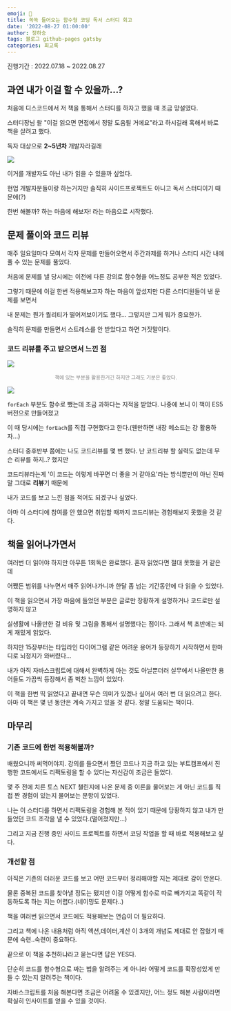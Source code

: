 ```yaml
---
emoji: 🔮
title: 쏙쏙 들어오는 함수형 코딩 독서 스터디 회고
date: '2022-08-27 01:00:00'
author: 정하승
tags: 블로그 github-pages gatsby
categories: 회고록
---
```


진행기간 : 2022.07.18 ~ 2022.08.27

## 과연 내가 이걸 할 수 있을까...?

처음에 디스코드에서 저 책을 통해서 스터디를 하자고 했을 때 조금 망설였다.

스터디장님 왈 "이걸 읽으면 면접에서 정말 도움될 거에요"라고 하시길래 혹해서 바로 책을 살려고 했다.

독자 대상으로 **2~5년차** 개발자라길래

![](https://velog.velcdn.com/images/gktmd652/post/4e8f9884-3ca7-47d5-9529-04aab7ed0168/image.png)

이거를 개발자도 아닌 내가 읽을 수 있을까 싶었다.

현업 개발자분들이랑 하는거지만 솔직히 사이드프로젝트도 아니고 독서 스터디이기 때문에(?)

한번 해볼까? 하는 마음에 해보자! 라는 마음으로 시작했다.

## 문제 풀이와 코드 리뷰

매주 일요일마다 모여서 각자 문제를 만들어오면서 주간과제를 하거나 스터디 시간 내에 풀 수 있는 문제를 풀었다.

처음에 문제를 낼 당시에는 이전에 다른 강의로 함수형을 어느정도 공부한 적은 있었다.

그렇기 때문에 이걸 한번 적용해보고자 하는 마음이 앞섰지만 다른 스터디원들이 낸 문제를 보면서

내 문제는 뭔가 퀄리티가 떨어져보이기도 했다... 그렇지만 그게 뭐가 중요한가.

솔직히 문제를 만들면서 스트레스를 안 받았다고 하면 거짓말이다.

### 코드 리뷰를 주고 받으면서 느낀 점

![](https://velog.velcdn.com/images/gktmd652/post/58f6a0b7-730e-4be8-920b-541ad0100dfe/image.png)

<p align='center' style='color:gray' ><small>책에 있는 부분을 활용한거긴 하지만 그래도 기분은 좋았다.</small></p>

![](https://velog.velcdn.com/images/gktmd652/post/bc13c4db-4e6e-44c2-a2e1-a958a60697cd/image.png)

`forEach` 부분도 함수로 뺐는데 조금 과하다는 지적을 받았다. 나중에 보니 이 책이 ES5 버전으로 만들어졌고

이 때 당시에는 `forEach`를 직접 구현했다고 한다.(웬만하면 내장 메소드는 걍 활용하자...)

스터디 중후반부 쯤에는 나도 코드리뷰를 몇 번 했다. 난 코드리뷰 할 실력도 없는데 무슨 리뷰를 하지..? 했지만

코드리뷰라는게 '이 코드는 이렇게 바꾸면 더 좋을 거 같아요'라는 방식뿐만이 아닌 진짜 말 그대로 **리뷰**기 때문에

내가 코드를 보고 느낀 점을 적어도 되겠구나 싶었다.

아마 이 스터디에 참여를 안 했으면 취업할 때까지 코드리뷰는 경험해보지 못했을 것 같다.

## 책을 읽어나가면서

여러번 더 읽어야 하지만 아무튼 1회독은 완료했다. 혼자 읽었다면 절대 못했을 거 같은데

어쨌든 범위를 나누면서 매주 읽어나가니까 한달 좀 넘는 기간동안에 다 읽을 수 있었다.

이 책을 읽으면서 가장 마음에 들었던 부분은 글로만 장황하게 설명하거나 코드로만 설명하지 않고

실생활에 나올만한 걸 비유 및 그림을 통해서 설명했다는 점이다. 그래서 책 초반에는 되게 재밌게 읽었다.

하지만 15장부터는 타임라인 다이어그램 같은 어려운 용어가 등장하기 시작하면서 한마디로 뇌정지가 와버렸다...

내가 아직 자바스크립트에 대해서 완벽하게 아는 것도 아닐뿐더러 실무에서 나올만한 용어들도 가끔씩 등장해서 좀 벅찬 느낌이 있었다.

이 책을 한번 띡 읽었다고 끝내면 무슨 의미가 있겠나 싶어서 여러 번 더 읽으려고 한다. 아마 이 책은 몇 년 동안은 계속 가지고 있을 것 같다. 정말 도움되는 책이다.

## 마무리

### 기존 코드에 한번 적용해볼까?

배웠으니까 써먹어야지. 강의를 들으면서 짰던 코드나 지금 하고 있는 부트캠프에서 진행한 코드에서도 리팩토링을 할 수 있다는 자신감이 조금은 들었다.

몇 주 전에 치른 토스 NEXT 챌린지에 나온 문제 중 이론을 물어보는 게 아닌 코드를 직접 짠 경험이 있는지 물어보는 문항이 있었다.

나는 이 스터디를 하면서 리팩토링을 경험해 본 적이 있기 때문에 당황하지 않고 내가 만들었던 코드 조각을 낼 수 있었다.(떨어졌지만...)

그리고 지금 진행 중인 사이드 프로젝트를 하면서 코딩 작업을 할 때 바로 적용해보고 싶다.

### 개선할 점

아직은 기존의 더러운 코드를 보고 어떤 코드부터 정리해야할 지는 제대로 감이 안온다.

물론 중복된 코드를 찾아낼 정도는 됐지만 이걸 어떻게 함수로 따로 빼가지고 똑같이 작동하도록 하는 지는 어렵다.(네이밍도 문제다..)

책을 여러번 읽으면서 코드에도 적용해보는 연습이 더 필요하다.

그리고 책에 나온 내용처럼 아직 액션,데이터,계산 이 3개의 개념도 제대로 안 잡혔기 때문에 숙련..숙련이 중요하다.

끝으로 이 책을 추천하냐라고 묻는다면 답은 YES다.

단순히 코드를 함수형으로 짜는 법을 알려주는 게 아니라 어떻게 코드를 확장성있게 만들 수 있는지 알려주는 책이다.

자바스크립트를 처음 해본다면 조금은 어려울 수 있겠지만, 어느 정도 해본 사람이라면 확실히 인사이트를 얻을 수 있을 것이다.
